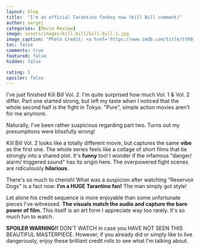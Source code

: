 ```yaml
---
layout: blog
title:  "I'm an official Tarantino fanboy now (Kill Bill comment)"
author: sergej
categories: [Movie Review]
image: assets/images/kill-bill/kill-bill-1.jpg
image_caption: "Photo Credit: <a href='https://www.imdb.com/title/tt6019206/mediaviewer/rm1617744129' target='_blank'>IMDb</a>"
toc: false
comments: true
featured: false
hidden: false

rating: 5
spoiler: false
---
```


I've just finished Kill Bill Vol. 2.
I'm quite surprised how much Vol. 1 & Vol. 2 differ.
Part one started strong, but left my taste when I noticed that the whole second half is the fight in Tokyo.
"Pure", simple action movies aren't for me anymore.

Naturally, I've been rather suspicious regarding part two.
Turns out my presumptions were blissfully wrong!

Kill Bill Vol. 2 looks like a totally different movie, but captures the same **vibe** as the first one.
The whole series feels like a collage of short films that tie strongly into a shared plot.
It's **funny** too!
I wonder if the infamous "danger/ alarm/ triggered sound" has its origin here.
The overpowered fight scenes are ridiculously **hilarious**.

<!-- <iframe src="https://www.youtube-nocookie.com/embed/cOy6hqzfsAs" frameborder="0" allow="accelerometer; clipboard-write; encrypted-media; gyroscope; picture-in-picture" allowfullscreen></iframe> -->

There's so much to cherish!
What was a suspicion after watching "Reservoir Dogs" is a fact now:
**I'm a HUGE Tarantino fan!**
The man simply got style!

Let alone his credit sequence is more enjoyable than some unfortunate pieces I've witnessed.
**The visuals match the audio and capture the bare power of film**.
This itself is an art form I appreciate way too rarely.
It's so much fun to watch.

**SPOILER WARNING!!**
DON'T WATCH in case you HAVE NOT SEEN THIS BEAUTIFUL MASTERPIECE.
However, if you already did or simply like to live dangerously, enjoy these brilliant credit rolls to see what I'm talking about.

<!-- <iframe src="https://www.youtube-nocookie.com/embed/nfJ9cv-ZB6s" frameborder="0" allow="accelerometer; clipboard-write; encrypted-media; gyroscope; picture-in-picture" allowfullscreen></iframe> -->

<!-- <iframe src="https://www.youtube-nocookie.com/embed/BcqLyO3c-7E" frameborder="0" allow="accelerometer; clipboard-write; encrypted-media; gyroscope; picture-in-picture" allowfullscreen></iframe> -->